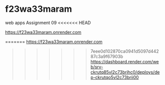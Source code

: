 # f23wa33maram
web apps Assignment 09
<<<<<<< HEAD

https://f23wa33maram.onrender.com

=======
https://f23wa33maram.onrender.com


>>>>>>> 7eee0d102870ca0941d5097d44287c3a9f67903b
https://dashboard.render.com/web/srv-ckrutq85vl2c73brihc0/deploys/dep-ckrutqo5vl2c73brii00
